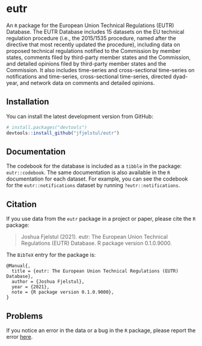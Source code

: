 # eutr

An `R` package for the European Union Technical Regulations (EUTR) Database. The EUTR Database includes 15 datasets on the EU technical regulation procedure (i.e., the 2015/1535 procedure, named after the directive that most recently updated the procedure), including data on proposed technical regulations notified to the Commission by member states, comments filed by third-party member states and the Commission, and detailed opinions filed by third-party member states and the Commission. It also includes time-series and cross-sectional time-series on notifications and time-series, cross-sectional time-series, directed dyad-year, and network data on comments and detailed opinions.

## Installation

You can install the latest development version from GitHub:

```r
# install.packages("devtools")
devtools::install_github("jfjelstul/eutr")
```

## Documentation

The codebook for the database is included as a `tibble` in the package: `eutr::codebook`. The same documentation is also available in the `R` documentation for each dataset. For example, you can see the codebook for the `eutr::notifications` dataset by running `?eutr::notifications`.

## Citation

If you use data from the `eutr` package in a project or paper, please cite the `R` package:

> Joshua Fjelstul (2021). eutr: The European Union Technical Regulations (EUTR) Database. R package version 0.1.0.9000.

The `BibTeX` entry for the package is:

```
@Manual{,
  title = {eutr: The European Union Technical Regulations (EUTR) Database},
  author = {Joshua Fjelstul},
  year = {2021},
  note = {R package version 0.1.0.9000},
}
```

## Problems

If you notice an error in the data or a bug in the `R` package, please report the error [here](https://github.com/jfjelstul/eutr/issues).
